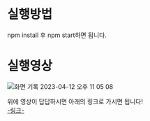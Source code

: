 # 실행방법

 npm install 후 npm start하면 됩니다.
 
 # 실행영상
 
![화면 기록 2023-04-12 오후 11 05 08](https://user-images.githubusercontent.com/89185550/231499450-ffc36a17-b56a-4ebf-8963-2fd93b0b6b87.gif)

위에 영상이 답답하시면 아래의 링크로 가시면 됩니다!
<br/>
<a href="https://www.youtube.com/watch?v=XXlLL3Uk5J8">-링크-</a>
